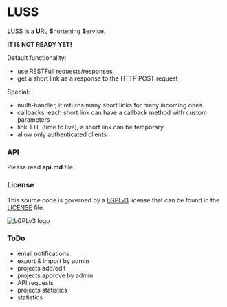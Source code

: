 # LUSS

**L**USS is a **U**RL **S**hortening **S**ervice.

**IT IS NOT READY YET!**

Default functionality:

* use RESTFull requests/responses
* get a short link as a response to the HTTP POST request

Special:

* multi-handler, it returns many short links for many incoming ones.
* callbacks, each short link can have a callback method with custom parameters
* link TTL (time to live), a short link can be temporary
* allow only authenticated clients

### API

Please read **api.md** file.


### License

This source code is governed by a [LGPLv3](https://www.gnu.org/licenses/lgpl-3.0.txt) license that can be found in the [LICENSE](https://github.com/z0rr0/luss/blob/master/LICENSE) file.

<img src="https://www.gnu.org/graphics/lgplv3-147x51.png" title="LGPLv3 logo">


### ToDo

* email notifications
* export & import by admin
* projects add/edit
* projects approve by admin
* API requests
* projects statistics
* statistics